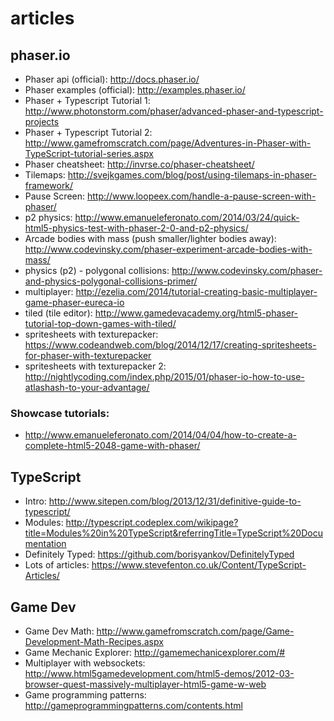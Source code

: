 # articles

## phaser.io

* Phaser api (official): http://docs.phaser.io/
* Phaser examples (official): http://examples.phaser.io/
* Phaser + Typescript Tutorial 1: http://www.photonstorm.com/phaser/advanced-phaser-and-typescript-projects
* Phaser + Typescript Tutorial 2: http://www.gamefromscratch.com/page/Adventures-in-Phaser-with-TypeScript-tutorial-series.aspx
* Phaser cheatsheet: http://invrse.co/phaser-cheatsheet/
* Tilemaps: http://svejkgames.com/blog/post/using-tilemaps-in-phaser-framework/
* Pause Screen: http://www.loopeex.com/handle-a-pause-screen-with-phaser/
* p2 physics: http://www.emanueleferonato.com/2014/03/24/quick-html5-physics-test-with-phaser-2-0-and-p2-physics/
* Arcade bodies with mass (push smaller/lighter bodies away): http://www.codevinsky.com/phaser-experiment-arcade-bodies-with-mass/
* physics (p2) - polygonal collisions: http://www.codevinsky.com/phaser-and-physics-polygonal-collisions-primer/
* multiplayer: http://ezelia.com/2014/tutorial-creating-basic-multiplayer-game-phaser-eureca-io
* tiled (tile editor): http://www.gamedevacademy.org/html5-phaser-tutorial-top-down-games-with-tiled/
* spritesheets with texturepacker: https://www.codeandweb.com/blog/2014/12/17/creating-spritesheets-for-phaser-with-texturepacker
* spritesheets with texturepacker 2: http://nightlycoding.com/index.php/2015/01/phaser-io-how-to-use-atlashash-to-your-advantage/

### Showcase tutorials:

* http://www.emanueleferonato.com/2014/04/04/how-to-create-a-complete-html5-2048-game-with-phaser/

## TypeScript

* Intro: http://www.sitepen.com/blog/2013/12/31/definitive-guide-to-typescript/
* Modules: http://typescript.codeplex.com/wikipage?title=Modules%20in%20TypeScript&referringTitle=TypeScript%20Documentation
* Definitely Typed: https://github.com/borisyankov/DefinitelyTyped
* Lots of articles: https://www.stevefenton.co.uk/Content/TypeScript-Articles/

## Game Dev

* Game Dev Math: http://www.gamefromscratch.com/page/Game-Development-Math-Recipes.aspx
* Game Mechanic Explorer: http://gamemechanicexplorer.com/#
* Multiplayer with websockets: http://www.html5gamedevelopment.com/html5-demos/2012-03-browser-quest-massively-multiplayer-html5-game-w-web
* Game programming patterns: http://gameprogrammingpatterns.com/contents.html
